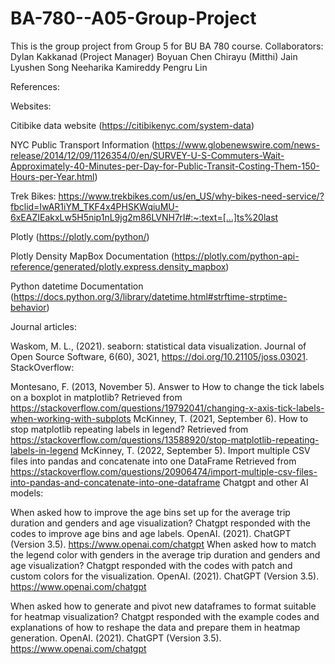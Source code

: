 # BA-780--A05-Group-Project
This is the group project from Group 5 for BU BA 780 course.
Collaborators: 
Dylan Kakkanad (Project Manager)
Boyuan Chen
Chirayu (Mitthi) Jain
Lyushen Song
Neeharika Kamireddy
Pengru Lin

References: 

Websites:

Citibike data website (https://citibikenyc.com/system-data)

NYC Public Transport Information (https://www.globenewswire.com/news-release/2014/12/09/1126354/0/en/SURVEY-U-S-Commuters-Wait-Approximately-40-Minutes-per-Day-for-Public-Transit-Costing-Them-150-Hours-per-Year.html)

Trek Bikes: https://www.trekbikes.com/us/en_US/why-bikes-need-service/?fbclid=IwAR1iYM_TKF4x4PHSKWqiuMU-6xEAZIEakxLw5H5nip1nL9jg2m86LVNH7rI#:~:text=[…]ts%20last

Plotly (https://plotly.com/python/)

Plotly Density MapBox Documentation (https://plotly.com/python-api-reference/generated/plotly.express.density_mapbox)

Python datetime Documentation (https://docs.python.org/3/library/datetime.html#strftime-strptime-behavior)

Journal articles:

Waskom, M. L., (2021). seaborn: statistical data visualization. Journal of Open Source Software, 6(60), 3021, https://doi.org/10.21105/joss.03021.
StackOverflow:

Montesano, F. (2013, November 5). Answer to How to change the tick labels on a boxplot in matplotlib? Retrieved from https://stackoverflow.com/questions/19792041/changing-x-axis-tick-labels-when-working-with-subplots
McKinney, T. (2021, September 6). How to stop matplotlib repeating labels in legend? Retrieved from https://stackoverflow.com/questions/13588920/stop-matplotlib-repeating-labels-in-legend
McKinney, T. (2022, September 5). Import multiple CSV files into pandas and concatenate into one DataFrame Retrieved from https://stackoverflow.com/questions/20906474/import-multiple-csv-files-into-pandas-and-concatenate-into-one-dataframe
Chatgpt and other AI models:

When asked how to improve the age bins set up for the average trip duration and genders and age visualization? Chatgpt responded with the codes to improve age bins and age labels. OpenAI. (2021). ChatGPT (Version 3.5). https://www.openai.com/chatgpt
When asked how to match the legend color with genders in the average trip duration and genders and age visualization? Chatgpt responded with the codes with patch and custom colors for the visualization. OpenAI. (2021). ChatGPT (Version 3.5). https://www.openai.com/chatgpt

When asked how to generate and pivot new dataframes to format suitable for heatmap visualization? Chatgpt responded with the example codes and explanations of how to reshape the data and prepare them in heatmap generation. OpenAI. (2021). ChatGPT (Version 3.5). https://www.openai.com/chatgpt


